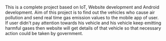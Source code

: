 This is a complete project based on IoT, Website development and Android development. Aim of this project is to find out the vehicles who cause air pollution and send real time gas emission values to the mobile app of user. If user didn't pay attention towards his vehicle and his vehicle keep emitting harmful gases then website will get details of that vehicle so that necessary action could be taken by government.
